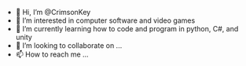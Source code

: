 - 👋 Hi, I’m @CrimsonKey
- 👀 I’m interested in computer software and video games
- 🌱 I’m currently learning how to code and program in python, C#, and unity
- 💞️ I’m looking to collaborate on ...
- 📫 How to reach me ...

<!---
CrimsonKey/CrimsonKey is a ✨ special ✨ repository because its `README.md` (this file) appears on your GitHub profile.
You can click the Preview link to take a look at your changes.
--->
